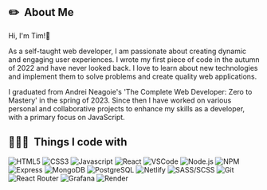 <h2>✏️ &nbsp;About Me</h2>

Hi, I'm Tim!👋

As a self-taught web developer, I am passionate about creating dynamic and engaging user experiences. I wrote my first piece of code in the autumn of 2022 and have never looked back. I love to learn about new technologies and implement them to solve problems and create quality web applications.

I graduated from Andrei Neagoie's 'The Complete Web Developer: Zero to Mastery' in the spring of 2023. Since then I have worked on various personal and collaborative projects to enhance my skills as a developer, with a primary focus on JavaScript.

<h2>👩🏾‍💻 &nbsp;Things I code with</h2>
<p>
  <img alt="HTML5" src="https://img.shields.io/badge/-HTML5-E34F26?style=flat-square&logo=html5&logoColor=white" />
  <img alt="CSS3" src="https://img.shields.io/badge/-CSS3-1572B6?style=flat-square&logo=visual%20studio%20code&logoColor=white" />
  <img alt="Javascript" src="https://img.shields.io/badge/-JavaScript-F7DF1E?style=flat-square&logo=javascript&logoColor=black" />
  <img alt="React" src="https://img.shields.io/badge/-React-45b8d8?style=flat-square&logo=react&logoColor=white" />
  <img alt="VSCode" src="https://img.shields.io/badge/-Visual_Studio_Code-0078D4?style=flat-square&logo=visual%20studio%20code&logoColor=white" />
  <img alt="Node.js" src="https://img.shields.io/badge/Node.js-white?logo=Node.js&logoColor=#339933">
  <img alt="NPM" src="https://img.shields.io/badge/NPM-black?logo=NPM&logoColor=white">
  <img alt="Express" src="https://img.shields.io/badge/Express-grey?logo=Express&logoColor=blue">
  <img alt="MongoDB" src="https://img.shields.io/badge/MongoDB-black?logo=MongoDB&logoColor=green">
  <img alt="PostgreSQL" src="https://img.shields.io/badge/PostgreSQL-blue?logo=PostgreSQL&logoColor=white">
  <img alt="Netlify" src="https://img.shields.io/badge/-Netlify-00C7B7?style=flat-square&logo=netlify&logoColor=white" />
  <img alt="SASS/SCSS" src="https://img.shields.io/badge/-SASS/SCSS-CC6699?style=flat-square&logo=sass&logoColor=white" />
  <img alt="Git" src="https://img.shields.io/badge/-Git-F05032?style=flat-square&logo=git&logoColor=white" />
  <img alt="React Router" src="https://img.shields.io/badge/-React_Router-CA4245?style=flat-square&logo=react-router&logoColor=white" />
  <img alt="Grafana" src="https://img.shields.io/badge/Grafana-%23F46800?logo=Grafana&logoColor=white">
  <img alt="Render" src="https://img.shields.io/badge/Render-white?logo=render&logoColor=white&labelColor=turquoise&color=turquoise">
</p>
